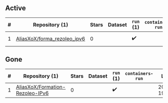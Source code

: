 ## Active
| # | Repository (1) | Stars | Dataset | `run` (1) | `containers-run` | Last Modified |
| --- | --- | --- | --- | --- | --- | --- |
| 1 | [AliasXoX/forma_rezoleo_ipv6](https://github.com/AliasXoX/forma_rezoleo_ipv6) | 0 |  | :heavy_check_mark: |  | 2025-05-16 11:06:35+00:00 |

## Gone
| # | Repository (1) | Stars | Dataset | `run` (1) | `containers-run` | Last Modified |
| --- | --- | --- | --- | --- | --- | --- |
| 1 | [AliasXoX/Formation-Rezoleo-IPv6](https://github.com/AliasXoX/Formation-Rezoleo-IPv6) | 0 |  | :heavy_check_mark: |  | 2025-05-07 19:20:57+00:00 |
